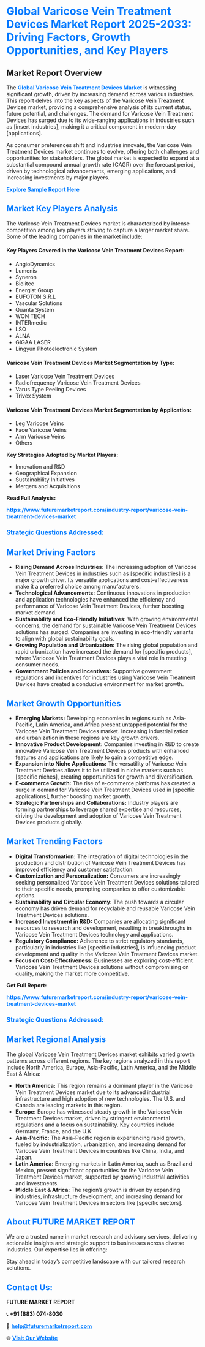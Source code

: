 <h1 style="color: #007BFF;">Global Varicose Vein Treatment Devices Market Report 2025-2033: Driving Factors, Growth Opportunities, and Key Players</h1>

<section id="overview">
<h2>Market Report Overview</h2>
<p>The <a href="https://www.futuremarketreport.com/industry-report/varicose-vein-treatment-devices-market" style="color: #007BFF; text-decoration: none;"><strong>Global Varicose Vein Treatment Devices Market</strong></a> is witnessing significant growth, driven by increasing demand across various industries. This report delves into the key aspects of the Varicose Vein Treatment Devices market, providing a comprehensive analysis of its current status, future potential, and challenges. The demand for Varicose Vein Treatment Devices has surged due to its wide-ranging applications in industries such as [insert industries], making it a critical component in modern-day [applications].</p>
<p>As consumer preferences shift and industries innovate, the Varicose Vein Treatment Devices market continues to evolve, offering both challenges and opportunities for stakeholders. The global market is expected to expand at a substantial compound annual growth rate (CAGR) over the forecast period, driven by technological advancements, emerging applications, and increasing investments by major players.</p>
</section>

<section id="overview">
<p><a href="https://www.futuremarketreport.com/request-sample/reportId=99532" style="color: #007BFF; text-decoration: none;"><strong>Explore Sample Report Here</strong></a></p>
</section>

<section id="key-players">
<h2 style="color: #007BFF;">Market Key Players Analysis</h2>
<p>The Varicose Vein Treatment Devices market is characterized by intense competition among key players striving to capture a larger market share. Some of the leading companies in the market include:</p>
<h4>Key Players Covered in the Varicose Vein Treatment Devices Report:</h4>
<ul><li>AngioDynamics</li><li>Lumenis</li><li>Syneron</li><li>Biolitec</li><li>Energist Group</li><li>EUFOTON S.R.L</li><li>Vascular Solutions</li><li>Quanta System</li><li>WON TECH</li><li>INTERmedic</li><li>LSO</li><li>ALNA</li><li>GIGAA LASER</li><li>Lingyun Photoelectronic System</li></ul>
<h4>Varicose Vein Treatment Devices Market Segmentation by Type:</h4>
<ul><li>Laser Varicose Vein Treatment Devices</li><li>Radiofrequency Varicose Vein Treatment Devices</li><li>Varus Type Peeling Devices</li><li>Trivex System</li></ul>

<h4>Varicose Vein Treatment Devices Market Segmentation by Application:</h4>
<ul><li>Leg Varicose Veins</li><li>Face Varicose Veins</li><li>Arm Varicose Veins</li><li>Others</li></ul>
<p><strong>Key Strategies Adopted by Market Players:</strong></p>
<ul>
<li>Innovation and R&D</li>
<li>Geographical Expansion</li>
<li>Sustainability Initiatives</li>
<li>Mergers and Acquisitions</li>
</ul>
</section>

<section>
<p><strong>Read Full Analysis: </strong></p><a href="https://www.futuremarketreport.com/industry-report/varicose-vein-treatment-devices-market" style="color: #007BFF; text-decoration: none;"><strong>https://www.futuremarketreport.com/industry-report/varicose-vein-treatment-devices-market</strong></a>
<h3 style="color: #007BFF;">Strategic Questions Addressed:</h3>
</section>

<section id="driving-factors">
<h2 style="color: #007BFF;">Market Driving Factors</h2>
<ul>
<li><strong>Rising Demand Across Industries:</strong> The increasing adoption of Varicose Vein Treatment Devices in industries such as [specific industries] is a major growth driver. Its versatile applications and cost-effectiveness make it a preferred choice among manufacturers.</li>
<li><strong>Technological Advancements:</strong> Continuous innovations in production and application technologies have enhanced the efficiency and performance of Varicose Vein Treatment Devices, further boosting market demand.</li>
<li><strong>Sustainability and Eco-Friendly Initiatives:</strong> With growing environmental concerns, the demand for sustainable Varicose Vein Treatment Devices solutions has surged. Companies are investing in eco-friendly variants to align with global sustainability goals.</li>
<li><strong>Growing Population and Urbanization:</strong> The rising global population and rapid urbanization have increased the demand for [specific products], where Varicose Vein Treatment Devices plays a vital role in meeting consumer needs.</li>
<li><strong>Government Policies and Incentives:</strong> Supportive government regulations and incentives for industries using Varicose Vein Treatment Devices have created a conducive environment for market growth.</li>
</ul>
</section>

<section id="growth-opportunities">
<h2 style="color: #007BFF;">Market Growth Opportunities</h2>
<ul>
<li><strong>Emerging Markets:</strong> Developing economies in regions such as Asia-Pacific, Latin America, and Africa present untapped potential for the Varicose Vein Treatment Devices market. Increasing industrialization and urbanization in these regions are key growth drivers.</li>
<li><strong>Innovative Product Development:</strong> Companies investing in R&D to create innovative Varicose Vein Treatment Devices products with enhanced features and applications are likely to gain a competitive edge.</li>
<li><strong>Expansion into Niche Applications:</strong> The versatility of Varicose Vein Treatment Devices allows it to be utilized in niche markets such as [specific niches], creating opportunities for growth and diversification.</li>
<li><strong>E-commerce Growth:</strong> The rise of e-commerce platforms has created a surge in demand for Varicose Vein Treatment Devices used in [specific applications], further boosting market growth.</li>
<li><strong>Strategic Partnerships and Collaborations:</strong> Industry players are forming partnerships to leverage shared expertise and resources, driving the development and adoption of Varicose Vein Treatment Devices products globally.</li>
</ul>
</section>

<section id="trending-factors">
<h2 style="color: #007BFF;">Market Trending Factors</h2>
<ul>
<li><strong>Digital Transformation:</strong> The integration of digital technologies in the production and distribution of Varicose Vein Treatment Devices has improved efficiency and customer satisfaction.</li>
<li><strong>Customization and Personalization:</strong> Consumers are increasingly seeking personalized Varicose Vein Treatment Devices solutions tailored to their specific needs, prompting companies to offer customizable options.</li>
<li><strong>Sustainability and Circular Economy:</strong> The push towards a circular economy has driven demand for recyclable and reusable Varicose Vein Treatment Devices solutions.</li>
<li><strong>Increased Investment in R&D:</strong> Companies are allocating significant resources to research and development, resulting in breakthroughs in Varicose Vein Treatment Devices technology and applications.</li>
<li><strong>Regulatory Compliance:</strong> Adherence to strict regulatory standards, particularly in industries like [specific industries], is influencing product development and quality in the Varicose Vein Treatment Devices market.</li>
<li><strong>Focus on Cost-Effectiveness:</strong> Businesses are exploring cost-efficient Varicose Vein Treatment Devices solutions without compromising on quality, making the market more competitive.</li>
</ul>
</section>

<section>
<p><strong>Get Full Report: </strong></p><a href="https://www.futuremarketreport.com/industry-report/varicose-vein-treatment-devices-market" style="color: #007BFF; text-decoration: none;"><strong>https://www.futuremarketreport.com/industry-report/varicose-vein-treatment-devices-market</strong></a>
<h3 style="color: #007BFF;">Strategic Questions Addressed:</h3>
</section>


<section id="regional-analysis">
<h2 style="color: #007BFF;">Market Regional Analysis</h2>
<p>The global Varicose Vein Treatment Devices market exhibits varied growth patterns across different regions. The key regions analyzed in this report include North America, Europe, Asia-Pacific, Latin America, and the Middle East & Africa:</p>
<ul>
<li><strong>North America:</strong> This region remains a dominant player in the Varicose Vein Treatment Devices market due to its advanced industrial infrastructure and high adoption of new technologies. The U.S. and Canada are leading markets in this region.</li>
<li><strong>Europe:</strong> Europe has witnessed steady growth in the Varicose Vein Treatment Devices market, driven by stringent environmental regulations and a focus on sustainability. Key countries include Germany, France, and the U.K.</li>
<li><strong>Asia-Pacific:</strong> The Asia-Pacific region is experiencing rapid growth, fueled by industrialization, urbanization, and increasing demand for Varicose Vein Treatment Devices in countries like China, India, and Japan.</li>
<li><strong>Latin America:</strong> Emerging markets in Latin America, such as Brazil and Mexico, present significant opportunities for the Varicose Vein Treatment Devices market, supported by growing industrial activities and investments.</li>
<li><strong>Middle East & Africa:</strong> The region’s growth is driven by expanding industries, infrastructure development, and increasing demand for Varicose Vein Treatment Devices in sectors like [specific sectors].</li>
</ul>
</section>

<footer>
<h2 style="color: #007BFF;">About FUTURE MARKET REPORT</h2>
<p>We are a trusted name in market research and advisory services, delivering actionable insights and strategic support to businesses across diverse industries. Our expertise lies in offering:</p>

<p>Stay ahead in today’s competitive landscape with our tailored research solutions.</p>

<h2 style="color: #007BFF;">Contact Us:</h2>
<p><strong>FUTURE MARKET REPORT</strong></p>
<p>📞 <strong>+91 (883) 074-8030</strong></p>
<p>📧 <strong><a href="mailto:help@futuremarketreport.com" style="color: #007BFF;">help@futuremarketreport.com</a></strong></p>
<p>🌐 <strong><a href="https://www.futuremarketreport.com/" style="color: #007BFF;">Visit Our Website</a></strong></p>
</footer>